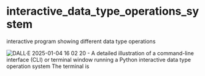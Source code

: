 # interactive_data_type_operations_system
 interactive program showing different data type operations

![DALL·E 2025-01-04 16 02 20 - A detailed illustration of a command-line interface (CLI) or terminal window running a Python interactive data type operation system  The terminal is ](https://github.com/user-attachments/assets/cf57f70a-10e4-4196-b9d6-111a8f981c9e)
